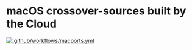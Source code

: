 # macOS crossover-sources built by the Cloud

[![.github/workflows/macports.yml](https://github.com/gcenx/crossover-wine-ci/workflows/macports/badge.svg)](https://github.com/gcenx/crossover-wine-ci/actions)
